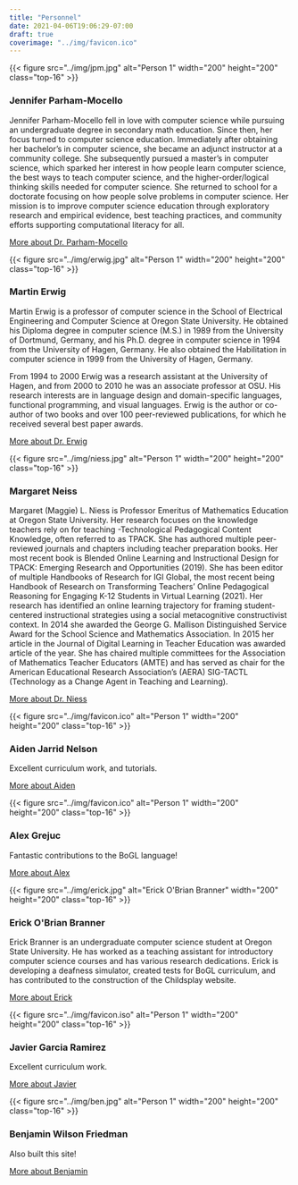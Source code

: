```yaml
---
title: "Personnel"
date: 2021-04-06T19:06:29-07:00
draft: true
coverimage: "../img/favicon.ico"
---
```


{{< figure src="../img/jpm.jpg" alt="Person 1" width="200" height="200" class="top-16" >}}

### Jennifer Parham-Mocello

Jennifer Parham-Mocello fell in love with computer science while pursuing an undergraduate degree in secondary math education. Since then, her focus turned to computer science education. Immediately after obtaining her bachelor’s in computer science, she became an adjunct instructor at a community college. She subsequently pursued a master’s in computer science, which sparked her interest in how people learn computer science, the best ways to teach computer science, and the higher-order/logical thinking skills needed for computer science. She returned to school for a doctorate focusing on how people solve problems in computer science. Her mission is to improve computer science education through exploratory research and empirical evidence, best teaching practices, and community efforts supporting computational literacy for all.

[More about Dr. Parham-Mocello](https://eecs.oregonstate.edu/people/Parham-Mocello-Jennifer)

{{< figure src="../img/erwig.jpg" alt="Person 1" width="200" height="200" class="top-16" >}}

### Martin Erwig

Martin Erwig is a professor of computer science in the School of Electrical Engineering and Computer Science at Oregon State University. He obtained his Diploma degree in computer science (M.S.) in 1989 from the University of Dortmund, Germany, and his Ph.D. degree in computer science in 1994 from the University of Hagen, Germany. He also obtained the Habilitation in computer science in 1999 from the University of Hagen, Germany.

From 1994 to 2000 Erwig was a research assistant at the University of Hagen, and from 2000 to 2010 he was an associate professor at OSU. His research interests are in language design and domain-specific languages, functional programming, and visual languages. Erwig is the author or co-author of two books and over 100 peer-reviewed publications, for which he received several best paper awards.

[More about Dr. Erwig](https://eecs.oregonstate.edu/people/erwig-martin)

{{< figure src="../img/niess.jpg" alt="Person 1" width="200" height="200" class="top-16" >}}

### Margaret Neiss

Margaret (Maggie) L. Niess is Professor Emeritus of Mathematics Education at Oregon State University.  Her research focuses on the knowledge teachers rely on for teaching -Technological Pedagogical Content Knowledge, often referred to as TPACK. She has authored multiple peer-reviewed journals and chapters including teacher preparation books. Her most recent book is Blended Online Learning and Instructional Design for TPACK: Emerging Research and Opportunities (2019). She has been editor of multiple Handbooks of Research for IGI Global, the most recent being Handbook of Research on Transforming Teachers’ Online Pedagogical Reasoning for Engaging K-12 Students in Virtual Learning (2021). Her research has identified an online learning trajectory for framing student-centered instructional strategies using a social metacognitive constructivist context. In 2014 she awarded the George G. Mallison Distinguished Service Award for the School Science and Mathematics Association. In 2015 her article in the Journal of Digital Learning in Teacher Education was awarded article of the year. She has chaired multiple committees for the Association of Mathematics Teacher Educators (AMTE) and has served as chair for the American Educational Research Association’s (AERA) SIG-TACTL (Technology as  a Change Agent in Teaching and Learning).

[More about Dr. Niess](https://education.oregonstate.edu/people/margaret-niess)

{{< figure src="../img/favicon.ico" alt="Person 1" width="200" height="200" class="top-16" >}}

### Aiden Jarrid Nelson

Excellent curriculum work, and tutorials.

[More about Aiden](#)

{{< figure src="../img/favicon.ico" alt="Person 1" width="200" height="200" class="top-16" >}}

### Alex Grejuc

Fantastic contributions to the BoGL language!

[More about Alex](#)

{{< figure src="../img/erick.jpg" alt="Erick O'Brian Branner" width="200" height="200" class="top-16" >}}

### Erick O'Brian Branner

Erick Branner is an undergraduate computer science student at Oregon State University. He has worked as a teaching assistant for introductory computer science courses and has various research dedications. Erick is developing a deafness simulator, created tests for BoGL curriculum, and has contributed to the construction of the Childsplay website.

[More about Erick](https://www.linkedin.com/in/erick-branner-470755161/)

{{< figure src="../img/favicon.iso" alt="Person 1" width="200" height="200" class="top-16" >}}

### Javier Garcia Ramirez

Excellent curriculum work.

[More about Javier](#)

{{< figure src="../img/ben.jpg" alt="Person 1" width="200" height="200" class="top-16" >}}

### Benjamin Wilson Friedman

Also built this site!

[More about Benjamin](https://www.uphouseworks.com)
